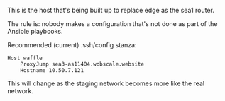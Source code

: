 This is the host that's being built up to replace edge as the sea1 router.

The rule is: nobody makes a configuration that's not done as part of the Ansible playbooks.

Recommended (current) .ssh/config stanza:

```
Host waffle
    ProxyJump sea3-as11404.wobscale.website
    Hostname 10.50.7.121
```

This will change as the staging network becomes more like the real network.
